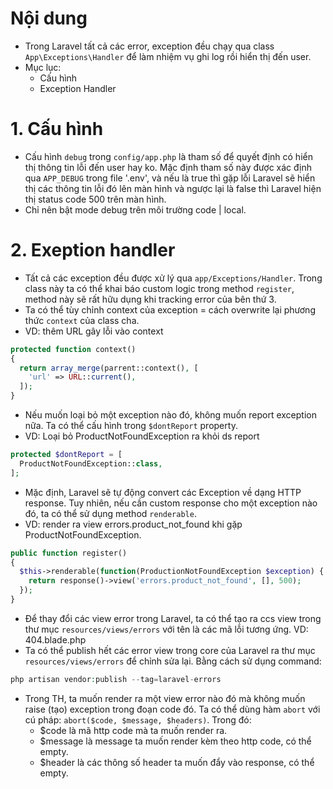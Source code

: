 # Nội dung

- Trong Laravel tất cả các error, exception đều chạy qua class `App\Exceptions\Handler` để làm nhiệm vụ ghi log rồi hiển thị đến user.
- Mục lục:
  - Cấu hình
  - Exception Handler

# 1. Cấu hình

- Cấu hình `debug` trong `config/app.php` là tham số để quyết định có hiển thị thông tin lỗi đến user hay ko. Mặc định tham số này được xác định qua `APP_DEBUG` trong file '.env', và nếu là true thì gặp lỗi Laravel sẽ hiển thị các thông tin lỗi đó lên màn hình và ngược lại là false thì Laravel hiện thị status code 500 trên màn hình.
- Chỉ nên bật mode debug trên môi trường code | local.

# 2. Exeption handler

- Tất cả các exception đều được xử lý qua `app/Exceptions/Handler`. Trong class này ta có thể khai báo custom logic trong method `register`, method này sẽ rất hữu dụng khi tracking error của bên thứ 3.
- Ta có thể tùy chỉnh context của exception = cách overwrite lại phương thức `context` của class cha.
- VD: thêm URL gây lỗi vào context

```php
protected function context()
{
  return array_merge(parrent::context(), [
    'url' => URL::current(),
  ]);
}
```

- Nếu muốn loại bỏ một exception nào đó, không muốn report exception nữa. Ta có thể cấu hình trong `$dontReport` property.
- VD: Loại bỏ ProductNotFoundException ra khỏi ds report

```php
protected $dontReport = [
  ProductNotFoundException::class,
];
```

- Mặc định, Laravel sẽ tự động convert các Exception về dạng HTTP response. Tuy nhiên, nếu cần custom response cho một exception nào đó, ta có thể sử dụng method `renderable`.
- VD: render ra view errors.product_not_found khi gặp ProductNotFoundException.

```php
public function register()
{
  $this->renderable(function(ProductionNotFoundException $exception) {
    return response()->view('errors.product_not_found', [], 500);
  });
}
```

- Để thay đổi các view error trong Laravel, ta có thể tạo ra ccs view trong thư mục `resources/views/errors` với tên là các mã lỗi tương ứng. VD: 404.blade.php
- Ta có thể publish hết các error view trong core của Laravel ra thư mục `resources/views/errors` để chỉnh sửa lại. Bằng cách sử dụng command:

```php
php artisan vendor:publish --tag=laravel-errors
```

- Trong TH, ta muốn render ra một view error nào đó mà không muốn raise (tạo) exception trong đoạn code đó. Ta có thể dùng hàm `abort` với cú pháp: `abort($code, $message, $headers)`. Trong đó:
  - $code là mã http code mà ta muốn render ra.
  - $message là message ta muốn render kèm theo http code, có thể empty.
  - $header là các thông số header ta muốn đẩy vào response, có thể empty.

